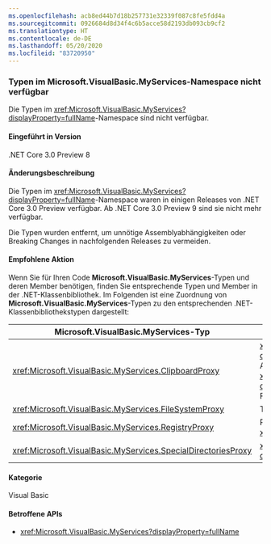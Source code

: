 ```yaml
---
ms.openlocfilehash: acb8ed44b7d18b257731e32339f087c8fe5fdd4a
ms.sourcegitcommit: 0926684d8d34f4c6b5acce58d2193db093cb9cf2
ms.translationtype: HT
ms.contentlocale: de-DE
ms.lasthandoff: 05/20/2020
ms.locfileid: "83720950"
---
```

### <a name="types-in-microsoftvisualbasicmyservices-namespace-not-available"></a>Typen im Microsoft.VisualBasic.MyServices-Namespace nicht verfügbar

Die Typen im <xref:Microsoft.VisualBasic.MyServices?displayProperty=fullName>-Namespace sind nicht verfügbar.

#### <a name="version-introduced"></a>Eingeführt in Version

.NET Core 3.0 Preview 8

#### <a name="change-description"></a>Änderungsbeschreibung

Die Typen im <xref:Microsoft.VisualBasic.MyServices?displayProperty=fullName>-Namespace waren in einigen Releases von .NET Core 3.0 Preview verfügbar. Ab .NET Core 3.0 Preview 9 sind sie nicht mehr verfügbar.

Die Typen wurden entfernt, um unnötige Assemblyabhängigkeiten oder Breaking Changes in nachfolgenden Releases zu vermeiden.

#### <a name="recommended-action"></a>Empfohlene Aktion

Wenn Sie für Ihren Code **Microsoft.VisualBasic.MyServices**-Typen und deren Member benötigen, finden Sie entsprechende Typen und Member in der .NET-Klassenbibliothek. Im Folgenden ist eine Zuordnung von **Microsoft.VisualBasic.MyServices**-Typen zu den entsprechenden .NET-Klassenbibliothekstypen dargestellt:

|Microsoft.VisualBasic.MyServices-Typ|.NET-Klassenbibliothekstyp|
|--|--|
|<xref:Microsoft.VisualBasic.MyServices.ClipboardProxy>|<xref:System.Windows.Clipboard?displayProperty=nameWithType> für WPF-Anwendungen, <xref:System.Windows.Forms.Clipboard?displayProperty=nameWithType> für Windows Forms-Anwendungen|
|<xref:Microsoft.VisualBasic.MyServices.FileSystemProxy>|Typen im <xref:System.IO>-Namespace|
|<xref:Microsoft.VisualBasic.MyServices.RegistryProxy>|Registrierungsbezogene Typen im <xref:Microsoft.Win32>-Namespace|
|<xref:Microsoft.VisualBasic.MyServices.SpecialDirectoriesProxy>|<xref:System.Environment.GetFolderPath%2A?displayProperty=nameWithType>|

#### <a name="category"></a>Kategorie

Visual Basic

#### <a name="affected-apis"></a>Betroffene APIs

- <xref:Microsoft.VisualBasic.MyServices?displayProperty=fullName>

<!--

#### Affected APIs

- `N:Microsoft.VisualBasic.MyServices`

-->
